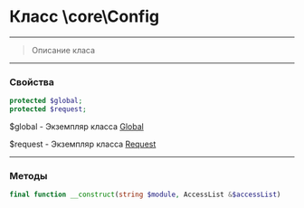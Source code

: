 # Класс \core\Config

---

> Описание класа

---

### Свойства

```php
protected $global;
protected $request;
```

$global - Экземпляр класса [Global](http://example.com/)

$request - Экземпляр класса [Request](http://example.com/)

---

### Методы


````php
final function __construct(string $module, AccessList &$accessList)
````
